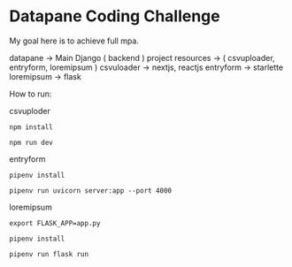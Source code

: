 # Datapane Coding Challenge

My goal here is to achieve full mpa. 

datapane -> Main Django ( backend ) project
resources -> ( csvuploader, entryform, loremipsum )
csvuloader -> nextjs, reactjs
entryform -> starlette
loremipsum -> flask

How to run:

csvuploder
    
    npm install

    npm run dev

entryform 

    pipenv install

    pipenv run uvicorn server:app --port 4000

loremipsum

    export FLASK_APP=app.py
    
    pipenv install

    pipenv run flask run